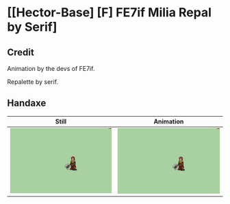 # [\[Hector-Base\] \[F\] FE7if Milia Repal by Serif]

## Credit

Animation by the devs of FE7if.

Repalette by serif.
	
## Handaxe

| Still | Animation |
| :---: | :-------: |
| ![Handaxe still](./Handaxe_000.png) | ![Handaxe animation](./Handaxe.gif) |

